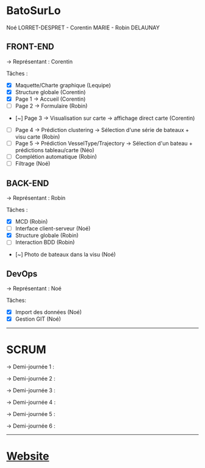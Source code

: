 # BatoSurLo

Noé LORRET-DESPRET - Corentin MARIE - Robin DELAUNAY


## FRONT-END
-> Représentant : Corentin

Tâches :
- [x] Maquette/Charte graphique (Lequipe)
- [x] Structure globale (Corentin)
- [x] Page 1 -> Accueil (Corentin)
- [ ] Page 2 -> Formulaire (Robin)
- [~] Page 3 -> Visualisation sur carte -> affichage direct carte (Corentin)
- [ ] Page 4 -> Prédiction clustering -> Sélection d'une série de bateaux + visu carte (Robin)
- [ ] Page 5 -> Prédiction VesselType/Trajectory -> Sélection d'un bateau + prédictions tableau/carte (Néo)
- [ ] Complétion automatique (Robin)
- [ ] Filtrage (Noé)

## BACK-END
-> Représentant : Robin

Tâches : 
- [x] MCD (Robin)
- [ ] Interface client-serveur (Noé)
- [x] Structure globale (Robin)
- [ ] Interaction BDD (Robin)
- [~] Photo de bateaux  dans la visu (Noé)
## DevOps
-> Représentant : Noé

Tâches:
- [x] Import des données (Noé)
- [x] Gestion GIT (Noé)

___ 

# SCRUM 

-> Demi-journée 1 :

-> Demi-journée 2 :

-> Demi-journée 3 :

-> Demi-journée 4 :

-> Demi-journée 5 :

-> Demi-journée 6 :


--- 

# [Website](http://etu0623.projets.isen-ouest.info)
